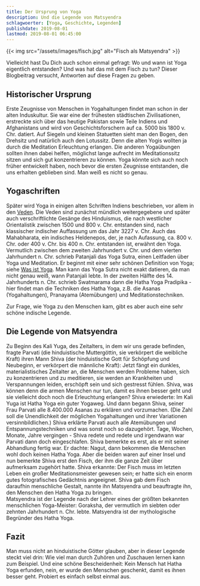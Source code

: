 ```yaml
---
title: Der Ursprung von Yoga
description: Und die Legende von Matsyendra
schlagwoerter: [Yoga, Geschichte, Legenden]
publishdate: 2019-08-01
lastmod: 2019-08-01 06:45:00
---
```


{{< img src="/assets/images/fisch.jpg" alt="Fisch als Matsyendra" >}}

Vielleicht hast Du Dich auch schon einmal gefragt: Wo und wann ist Yoga eigentlich entstanden? Und was hat das mit dem Fisch zu tun? Dieser Blogbeitrag versucht, Antworten auf diese Fragen zu geben.

## Historischer Ursprung

Erste Zeugnisse von Menschen in Yogahaltungen findet man schon in der alten Induskultur. Sie war eine der frühesten städtischen Zivilisationen, erstreckte sich über das heutige Pakistan sowie Teile Indiens und Afghanistans und wird von Geschichtsforschern auf ca. 5000 bis 1800 v. Chr. datiert. Auf Siegeln und kleinen Statuetten sieht man den Bogen, den Drehsitz und natürlich auch den Lotussitz. Denn die alten Yogis wollten ja durch die Meditation Erleuchtung erlangen. Die anderen Yogaübungen sollten ihnen dabei helfen, möglichst lange aufrecht im Meditationssitz sitzen und sich gut konzentrieren zu können. Yoga könnte sich auch noch früher entwickelt haben, noch bevor die ersten Zeugnisse entstanden, die uns erhalten geblieben sind. Man weiß es nicht so genau.

## Yogaschriften 

Später wird Yoga in einigen alten Schriften Indiens beschrieben, vor allem in den [Veden][1]. Die Veden sind zunächst mündlich weitergegebene und später auch verschriftlichte Gesänge des Hinduismus, die nach westlicher Orientalistik zwischen 1500 und 800 v. Chr. entstanden sind, nach klassischer indischer Auffassung um das Jahr 3227 v. Chr. Auch das Mahabharata, ein indisches Heldenepos, der, je nach Aufassung, ca. 800 v. Chr. oder 400 v. Chr. bis 400 n. Chr. entstanden ist, erwähnt den Yoga. Vermutlich zwischen dem zweiten Jahrhundert v. Chr. und dem vierten Jahrhundert n. Chr. schrieb Patanjali das Yoga Sutra, einen Leitfaden über Yoga und Meditation. Er beginnt mit einer sehr schönen Definition von Yoga; siehe [Was ist Yoga][2]. Man kann das Yoga Sutra nicht exakt datieren, da man nicht genau weiß, wann Patanjali lebte. In der zweiten Hälfte des 14. Jahrhunderts n. Chr. schrieb Swatmarama dann die Hatha Yoga Pradipika - hier findet man die Techniken des Hatha Yoga, z.B. die Asanas (Yogahaltungen), Pranayama (Atemübungen) und Meditationstechniken.  

Zur Frage, wie Yoga zu den Menschen kam, gibt es aber auch eine sehr schöne indische Legende.

## Die Legende von Matsyendra

Zu Beginn des Kali Yuga, des Zeitalters, in dem wir uns gerade befinden, fragte Parvati (die hinduistische Muttergöttin, sie verkörpert die weibliche Kraft) ihren Mann Shiva (der hinduistische Gott für Schöpfung und Neubeginn, er verkörpert die männliche Kraft): Jetzt fängt ein dunkles, materialistisches Zeitalter an, die Menschen werden Probleme haben, sich zu konzentrieren und zu meditieren, sie werden an Krankheiten und Verspannungen leiden, erschöpft sein und sich gestresst fühlen. Shiva, was können denn die armen Menschen nur tun, damit es ihnen besser geht und sie vielleicht doch noch die Erleuchtung erlangen? Shiva erwiederte: Im Kali Yuga ist Hatha Yoga ein guter Yogaweg. Und dann begann Shiva, seiner Frau Parvati alle 8.400.000 Asanas zu erklären und vorzumachen. (Die Zahl soll die Unendlichkeit der möglichen Yogahaltungen und ihrer Variationen versinnbildlichen.) Shiva erklärte Parvati auch alle Atemübungen und Entspannungstechniken und was sonst noch so dazugehört. Tage, Wochen, Monate, Jahre vergingen - Shiva redete und redete und irgendwann war Parvati dann doch eingeschlafen. Shiva bemerkte es erst, als er mit seiner Abhandlung fertig war. Er dachte: Nagut, dann bekommen die Menschen wohl doch keinen Hatha Yoga. Aber die beiden waren auf einer Insel und nun bemerkte Shiva erst den Fisch, der ihm die ganze Zeit über aufmerksam zugehört hatte. Shiva erkannte: Der Fisch muss im letzten Leben ein großer Meditationsmeister gewesen sein; er hatte sich ein enorm gutes fotografisches Gedächtnis angeeignet. Shiva gab dem Fisch daraufhin menschliche Gestalt, nannte ihn Matsyendra und beauftragte ihn, den Menschen den Hatha Yoga zu bringen.     
Matsyendra ist der Legende nach der Lehrer eines der größten bekannten menschlichen Yoga-Meister: Goraksha, der vermutlich im siebten oder zehnten Jahrhundert n. Chr. lebte. Matsyendra ist der mythologische Begründer des Hatha Yoga.

## Fazit

Man muss nicht an hinduistische Götter glauben, aber in dieser Legende steckt viel drin: Wie viel man durch Zuhören und Zuschauen lernen kann zum Beispiel. Und eine schöne Bescheidenheit: Kein Mensch hat Hatha Yoga erfunden, nein, er wurde den Menschen geschenkt, damit es ihnen besser geht. Probiert es einfach selbst einmal aus.



[1]: /artikel/2019/vedanta
[2]: /artikel/2017/was-ist-yoga/
